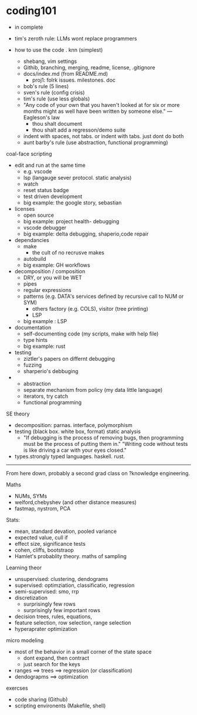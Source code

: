 # coding101

- in complete

- tim's zeroth rule: LLMs wont replace programmers
- how to use the code . knn (simplest)
  - shebang, vim settings
  - Githib, branching, merging, readme, license, .gitignore
  - docs/index.md (from README.md)
    - proj1: folrk issues. milestones. doc
  - bob's rule (5 lines)
  - sven's rule (config crisis)
  - tim's rule (use less globals)
  - "Any code of your own that you haven't looked at for six or more months might as well have been written by someone else." — Eagleson's law
    - thou shalt document
    - thou shalt add a regresson/demo suite
  - indent with spaces, not tabs. or indent with tabs. just dont do both
  - aunt barby's rule (use abstraction, functional programming)

coal-face scripting
- edit and run at the same time
  - e.g. vscode
  - lsp (langauge sever protocol. static analysis)
  - watch 
  - reset status badge
  - test driven development
  - big example: the google story, sebastian
- licenses
  - open source
  - big example: project health- debugging
  - vscode debugger
  - big example: delta debugging, shaperio,code repair
- dependancies
  - make
    - the cult of no recrusve makes  
  - autobuild
  - big example: GH workflows
- decomposition / composition
  - DRY, or you will be WET
  - pipes
  - regular expressions
  - patterns (e.g. DATA's services defined by recursive call to NUM or SYM)
    - others factory (e.g. COLS), visitor (tree printing)
    - LSP
  - big example : LSP
- documentation
  - self-documenting code (my scripts, make with help file)
  - type hints
  - big example: rust
- testing
  - ziztler's papers on differnt debugging
  - fuzzing
  - sharperio's debbuging 
- - abstraction
  - separate mechanism from policy (my data little language)
  - iterators, try catch
  - functional programming

SE theory
- decomposition: parnas. interface, polymorphism
- testing (black box. white box, format) static analysis
    - "If debugging is the process of removing bugs, then programming must be the process of putting them in."
    "Writing code without tests is like driving a car with your eyes closed."
- types.strongly typed languages. haskell. rust.


-----

From here down, probably a second grad class on ?knowledge engineering.

Maths
- NUMs, SYMs
- welford,chebyshev (and other distance measures)
- fastmap, nystrom, PCA

Stats:
- mean, standard devation, pooled variance
- expected value, cull if
- effect size, significance tests
- cohen, cliffs, bootstraop
- Hamlet's probablity theory. maths of sampling

Learning theor
- unsupervised: clustering, dendograms
- supervised: optimziation, classificatio, regression
- semi-supervised: smo, rrp
- discretization
  - surprisingly few rows
  - surprisingly few important rows
- decision trees, rules, equations, 
- feature selection, row selection, range selection
- hyperaprater optimization

micro modeling 
- most of the behavior in a small corner of the state space
  - dont expand, then contract
  - just search for the keys
- ranges ==> trees ==> regression (or classification)
- dendograpms ==> optimization

exercses
- code sharing (Github)
- scripting environents (Makefile, shell)
